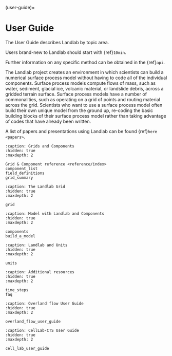 (user-guide)=

# User Guide

The User Guide describes Landlab by topic area.

Users brand-new to Landlab should start with {ref}`10min`.

Further information on any specific method can be obtained in the
{ref}`api`.

The Landlab project creates an environment in which scientists can build a
numerical surface process model without having to code all of the individual
components. Surface process models compute flows of mass, such as water, sediment,
glacial ice, volcanic material, or landslide debris, across a gridded terrain
surface. Surface process models have a number of commonalities, such as operating
on a grid of points and routing material across the grid. Scientists who want
to use a surface process model often build their own unique model from the ground
up, re-coding the basic building blocks of their surface process model rather than
taking advantage of codes that have already been written.

A list of papers and presentations using Landlab can be found {ref}`here <papers>`.

```{toctree}
:caption: Grids and Components
:hidden: true
:maxdepth: 2

Grid & Component reference <reference/index>
component_list
field_definitions
grid_summary
```

```{toctree}
:caption: The Landlab Grid
:hidden: true
:maxdepth: 2

grid
```

```{toctree}
:caption: Model with Landlab and Components
:hidden: true
:maxdepth: 2

components
build_a_model
```

```{toctree}
:caption: Landlab and Units
:hidden: true
:maxdepth: 2

units
```

```{toctree}
:caption: Additional resources
:hidden: true
:maxdepth: 2

time_steps
faq
```

```{toctree}
:caption: Overland flow User Guide
:hidden: true
:maxdepth: 2

overland_flow_user_guide
```

```{toctree}
:caption: CellLab-CTS User Guide
:hidden: true
:maxdepth: 2

cell_lab_user_guide
```
